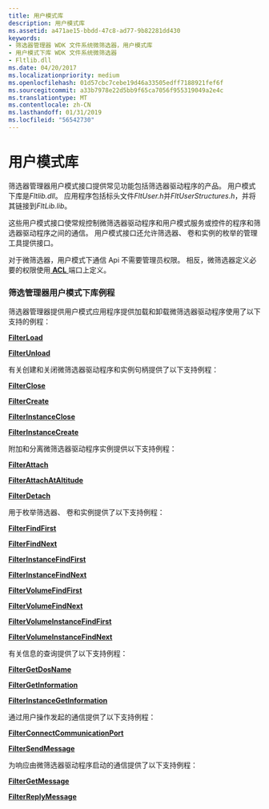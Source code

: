 ```yaml
---
title: 用户模式库
description: 用户模式库
ms.assetid: a471ae15-bbdd-47c8-ad77-9b82281dd430
keywords:
- 筛选器管理器 WDK 文件系统微筛选器，用户模式库
- 用户模式下库 WDK 文件系统微筛选器
- Fltlib.dll
ms.date: 04/20/2017
ms.localizationpriority: medium
ms.openlocfilehash: 01d57cbc7cebe19d46a33505edff7188921fef6f
ms.sourcegitcommit: a33b7978e22d5bb9f65ca7056f955319049a2e4c
ms.translationtype: MT
ms.contentlocale: zh-CN
ms.lasthandoff: 01/31/2019
ms.locfileid: "56542730"
---
```

# <a name="user-mode-library"></a>用户模式库


筛选器管理器用户模式接口提供常见功能包括筛选器驱动程序的产品。 用户模式下库是*Fltlib.dll*。 应用程序包括标头文件*FltUser.h*并*FltUserStructures.h*，并将其链接到*FltLib.lib*。

这些用户模式接口使常规控制微筛选器驱动程序和用户模式服务或控件的程序和筛选器驱动程序之间的通信。 用户模式接口还允许筛选器、 卷和实例的枚举的管理工具提供接口。

对于微筛选器，用户模式下通信 Api 不需要管理员权限。 相反，微筛选器定义必要的权限使用[ **ACL** ](https://msdn.microsoft.com/library/windows/hardware/ff538866)端口上定义。

### <a name="span-idfiltermanageruser-modelibraryroutinesspanspan-idfiltermanageruser-modelibraryroutinesspanspan-idfiltermanageruser-modelibraryroutinesspanfilter-manager-user-mode-library-routines"></a><span id="Filter_Manager_User-Mode_Library_Routines"></span><span id="filter_manager_user-mode_library_routines"></span><span id="FILTER_MANAGER_USER-MODE_LIBRARY_ROUTINES"></span>筛选管理器用户模式下库例程

筛选器管理器提供用户模式应用程序提供加载和卸载微筛选器驱动程序使用了以下支持的例程：

[**FilterLoad**](https://msdn.microsoft.com/library/windows/hardware/ff541504)

[**FilterUnload**](https://msdn.microsoft.com/library/windows/hardware/ff541516)

有关创建和关闭微筛选器驱动程序和实例句柄提供了以下支持例程：

[**FilterClose**](https://msdn.microsoft.com/library/windows/hardware/ff540453)

[**FilterCreate**](https://msdn.microsoft.com/library/windows/hardware/ff540467)

[**FilterInstanceClose**](https://msdn.microsoft.com/library/windows/hardware/ff540524)

[**FilterInstanceCreate**](https://msdn.microsoft.com/library/windows/hardware/ff540528)

附加和分离微筛选器驱动程序实例提供以下支持例程：

[**FilterAttach**](https://msdn.microsoft.com/library/windows/hardware/ff540442)

[**FilterAttachAtAltitude**](https://msdn.microsoft.com/library/windows/hardware/ff540448)

[**FilterDetach**](https://msdn.microsoft.com/library/windows/hardware/ff540475)

用于枚举筛选器、 卷和实例提供了以下支持例程：

[**FilterFindFirst**](https://msdn.microsoft.com/library/windows/hardware/ff540485)

[**FilterFindNext**](https://msdn.microsoft.com/library/windows/hardware/ff540488)

[**FilterInstanceFindFirst**](https://msdn.microsoft.com/library/windows/hardware/ff540541)

[**FilterInstanceFindNext**](https://msdn.microsoft.com/library/windows/hardware/ff541493)

[**FilterVolumeFindFirst**](https://msdn.microsoft.com/library/windows/hardware/ff541525)

[**FilterVolumeFindNext**](https://msdn.microsoft.com/library/windows/hardware/ff541530)

[**FilterVolumeInstanceFindFirst**](https://msdn.microsoft.com/library/windows/hardware/ff541541)

[**FilterVolumeInstanceFindNext**](https://msdn.microsoft.com/library/windows/hardware/ff541551)

有关信息的查询提供了以下支持例程：

[**FilterGetDosName**](https://msdn.microsoft.com/library/windows/hardware/ff540492)

[**FilterGetInformation**](https://msdn.microsoft.com/library/windows/hardware/ff540500)

[**FilterInstanceGetInformation**](https://msdn.microsoft.com/library/windows/hardware/ff541499)

通过用户操作发起的通信提供了以下支持例程：

[**FilterConnectCommunicationPort**](https://msdn.microsoft.com/library/windows/hardware/ff540460)

[**FilterSendMessage**](https://msdn.microsoft.com/library/windows/hardware/ff541513)

为响应由微筛选器驱动程序启动的通信提供了以下支持例程：

[**FilterGetMessage**](https://msdn.microsoft.com/library/windows/hardware/ff540506)

[**FilterReplyMessage**](https://msdn.microsoft.com/library/windows/hardware/ff541508)

 

 




